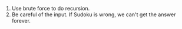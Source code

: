 1. Use brute force to do recursion.
2. Be careful of the input. If Sudoku is wrong, we can't get the answer forever.